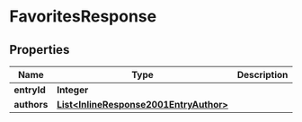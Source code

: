 
# FavoritesResponse

## Properties
Name | Type | Description | Notes
------------ | ------------- | ------------- | -------------
**entryId** | **Integer** |  |  [optional]
**authors** | [**List&lt;InlineResponse2001EntryAuthor&gt;**](InlineResponse2001EntryAuthor.md) |  |  [optional]



